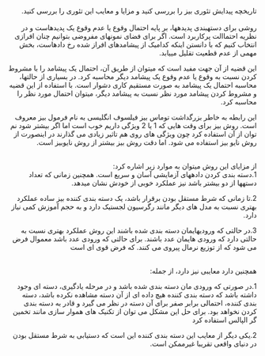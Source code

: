 <div dir="rtl">
تاریخچه پیدایش تئوری بیز را بررسی کنید و مزایا و معایب این تئوری را بررسی کنید.
</div>
<br/>

<div dir="rtl">
روشی برای دستهبندی پدیدهها، بر پایه احتمال وقوع یا عدم وقوع یک پدیدهاست و در نظریه احتماالت
پرکاربرد است. اگر برای فضای نمونهای مفروضی بتوانیم چنان افرازی انتخاب کنیم که با دانستن اینکه کدامیک 
از پیشامدهای افراز شده رخ دادهاست، بخش مهمی از عدم قطعیت تقلیل مییابد.

این قضیه از آن جهت مفید است که میتوان از طریق آن، احتمال یک پیشامد را با مشروط کردن نسبت به 
وقوع یا عدم وقوع یک پیشامد دیگر محاسبه کرد. در بسیاری از حالتها، محاسبه احتمال یک پیشامد به صورت
مستقیم کاری دشوار است. با استفاده از این قضیه و مشروط کردن پیشامد مورد نظر نسبت به پیشامد دیگر، 
میتوان احتمال مورد نظر را محاسبه کرد.

این رابطه به خاطر بزرگداشت توماس بیز فیلسوف انگلیسی به نام فرمول بیز معروف است.
روش بیز برای وقت هایی که 1 یا 2 ویژگی داریم خوب است اما اگر بیشتر شود نم توان از آن استفاده کرد چون 
ویژگی های روی هم تاثیر زیادی می گذارند در اینصورت از روش نایو بیز استفاده می شود.
اما دقت روش بیز بیشتر از روش نایوبیز است.
</div>
<br/>
<div dir="rtl">
از مزایای این روش میتوان به موارد زیر اشاره کرد:
<br/>
1.دسته بندی کردن دادههای آزمایشی آسان و سریع است. همچنین زمانی که تعداد دستهها از دو بیشتر 
باشد نیز عملکرد خوبی از خودش نشان میدهد.

2.تا زمانی که شرط مستقل بودن برقرار باشد، یک دسته بندی کننده بیز ساده عملکرد بهتری نسبت به 
مدل های دیگر مانند رگرسیون لجستیک دارد و به حجم آموزش کمی نیاز دارد.

3.در حالتی که ورودیهایمان دسته بندی شده باشند این روش عملکرد بهتری نسبت به حالتی دارد که 
ورودی هایمان عدد باشند. برای حالتی که ورودی عدد باشد معموال فرض می شود که از توزیع نرمال 
پیروی می کنند. که فرض قوی ای است
</div>
<br/>
<div dir="rtl">
همچنین دارد معایبی نیز دارد، از جمله:

1.در صورتی که ورودی مان دسته بندی شده باشد و در مرحله یادگیری، دسته ای وجود داشته باشد که 
دسته بندی کننده هیچ داده ای از آن دسته مشاهده نکرده باشد، دسته بندی کننده، احتمالی برابر 
صفر برای آن دسته در نظر می گیرد و قادر به دسته بندی کردن نخواهد بود. برای حل این مشکل می
توان از تکنیک های هموار سازی مانند تخمین گر الپالس استفاده کرد

2.یکی دیگر از معایب این دسته بندی کننده این است که دستیابی به شرط مستقل بودن در دنیای
واقعی تقریبا غیرممکن است.
</div>

